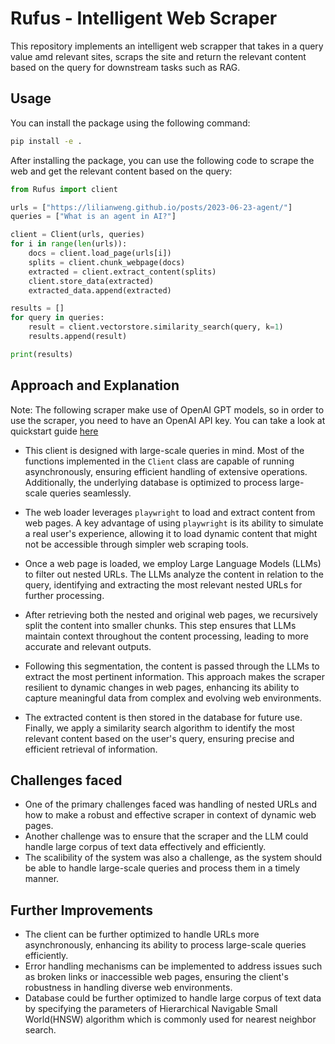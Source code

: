 # Rufus - Intelligent Web Scraper

This repository implements an intelligent web scrapper that takes in a query value amd relevant sites, scraps the site and return the relevant content based on the query for downstream tasks such as RAG.

## Usage

You can install the package using the following command:

```bash
pip install -e .
```

After installing the package, you can use the following code to scrape the web and get the relevant content based on the query:

```python
from Rufus import client

urls = ["https://lilianweng.github.io/posts/2023-06-23-agent/"]
queries = ["What is an agent in AI?"]

client = Client(urls, queries)
for i in range(len(urls)):
    docs = client.load_page(urls[i])
    splits = client.chunk_webpage(docs)
    extracted = client.extract_content(splits)
    client.store_data(extracted)
    extracted_data.append(extracted)

results = []
for query in queries:
    result = client.vectorstore.similarity_search(query, k=1)
    results.append(result)

print(results)
```

## Approach and Explanation
Note: The following scraper make use of OpenAI GPT models, so in order to use the scraper, you need to have an OpenAI API key. You can take a look at quickstart guide [here](https://platform.openai.com/docs/quickstart)

- This client is designed with large-scale queries in mind. Most of the functions implemented in the `Client` class are capable of running asynchronously, ensuring efficient handling of extensive operations. Additionally, the underlying database is optimized to process large-scale queries seamlessly.

- The web loader leverages `playwright` to load and extract content from web pages. A key advantage of using `playwright` is its ability to simulate a real user's experience, allowing it to load dynamic content that might not be accessible through simpler web scraping tools.

- Once a web page is loaded, we employ Large Language Models (LLMs) to filter out nested URLs. The LLMs analyze the content in relation to the query, identifying and extracting the most relevant nested URLs for further processing.

- After retrieving both the nested and original web pages, we recursively split the content into smaller chunks. This step ensures that LLMs maintain context throughout the content processing, leading to more accurate and relevant outputs.

- Following this segmentation, the content is passed through the LLMs to extract the most pertinent information. This approach makes the scraper resilient to dynamic changes in web pages, enhancing its ability to capture meaningful data from complex and evolving web environments.

- The extracted content is then stored in the database for future use. Finally, we apply a similarity search algorithm to identify the most relevant content based on the user's query, ensuring precise and efficient retrieval of information.

## Challenges faced
- One of the primary challenges faced was handling of nested URLs and how to make a robust and effective scraper in context of dynamic web pages.
- Another challenge was to ensure that the scraper and the LLM could handle large corpus of text data effectively and efficiently.
- The scalibility of the system was also a challenge, as the system should be able to handle large-scale queries and process them in a timely manner.

## Further Improvements
- The client can be further optimized to handle URLs more asynchronously, enhancing its ability to process large-scale queries efficiently.
- Error handling mechanisms can be implemented to address issues such as broken links or inaccessible web pages, ensuring the client's robustness in handling diverse web environments.
- Database could be further optimized to handle large corpus of text data by specifying the parameters of Hierarchical Navigable Small World(HNSW) algorithm which is commonly used for nearest neighbor search.
